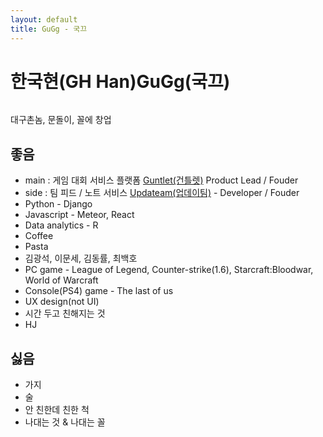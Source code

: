 ```yaml
---
layout: default
title: GuGg - 국끄
---
```


<div class="post">
	<h1 class="pageTitle">한국현(GH Han)GuGg(국끄)</h1>
	<img src="{{ '/assets/img/profile_portrait2.jpg' | prepend: site.baseurl }}" alt=""> 
	<p class="intro">대구촌놈, 문돌이, 꼴에 창업</p>
	<h2>좋음 </h2>
	<ul>
    <li>main : 게임 대회 서비스 플랫폼 <a href="http://gutlet.com">Guntlet(건틀렛)</a> Product Lead / Fouder</li>
    <li>side : 팀 피드 / 노트 서비스 <a href="http://updateam.com">Updateam(업데이팀)</a> - Developer / Fouder</li>
    <li>Python - Django</a></li>
    <li>Javascript - Meteor, React</li>
    <li>Data analytics - R</li>
    <li>Coffee</li>
    <li>Pasta</li>
    <li>김광석, 이문세, 김동률, 최백호 </li>
    <li>PC game - League of Legend, Counter-strike(1.6), Starcraft:Bloodwar, World of Warcraft</li>
    <li>Console(PS4) game - The last of us</li>
    <li>UX design(not UI)</li>
    <li>시간 두고 친해지는 것 </li>
    <li>HJ</li>
	</ul>
  <h2>싫음 </h2>
  <ul>
    <li>가지</li>
    <li>술</li>
    <li>안 친한데 친한 척 </li>  
    <li>나대는 것 & 나대는 꼴 </li>
  </ul>
</div>
